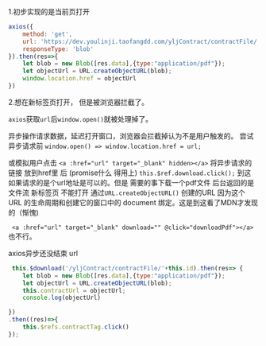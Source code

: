 1.初步实现的是当前页打开

```javascript
axios({
	method: 'get',
    url: 'https://dev.youlinji.taofangdd.com/yljContract/contractFile/'+this.id,
    responseType: 'blob'
}).then(res=>{
    let blob = new Blob([res.data],{type:"application/pdf"}); 
	let objectUrl = URL.createObjectURL(blob); 
	window.location.href = objectUrl
})


```

 2.想在新标签页打开， 但是被浏览器拦截了。

`axios`获取`url`后`window.open()`就被处理掉了。

异步操作请求数据，延迟打开窗口，浏览器会拦截掉认为不是用户触发的。
尝试 异步请求前 `window.open() => window.location.href = url;`

或模拟用户点击
`<a :href="url" target="_blank" hidden></a>`
将异步请求的链接 放到href里 后 (promise什么 得用上)
`this.$ref.download.click();`
到这  如果请求的是个url地址是可以的。但是 需要的事下载一个pdf文件 后台返回的是文件流
新标签页 不能打开 通过`URL.createObjectURL()` 创建的URL
因为这个 URL 的生命周期和创建它的窗口中的 document 绑定。这是到这看了MDN才发现的（惭愧)

` <a :href="url" target="_blank" download="" @click="downloadPdf"></a>`也不行。

axios异步还没结束 url  

```javascript
 this.$download('/yljContract/contractFile/'+this.id).then(res=> {
	let blob = new Blob([res.data],{type:"application/pdf"}); 
	let objectUrl = URL.createObjectURL(blob); 
	this.contractUrl = objectUrl;
	console.log(objectUrl)

})
.then((res)=>{
	this.$refs.contractTag.click()
});

```











